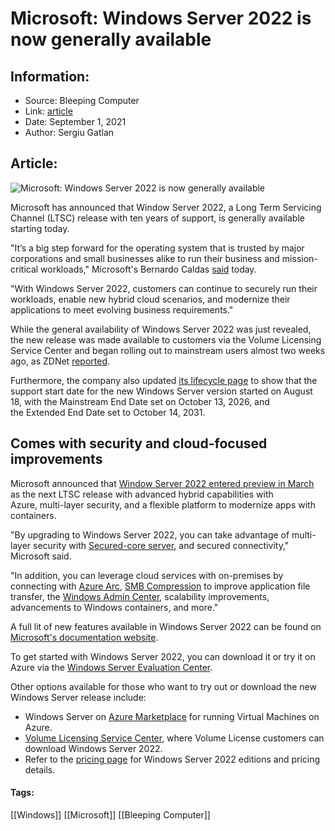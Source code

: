 # Microsoft: Windows Server 2022 is now generally available
### 

## Information:
+ Source: Bleeping Computer
+ Link: [article](https://www.bleepingcomputer.com/news/microsoft/microsoft-windows-server-2022-is-now-generally-available/)
+ Date: September 1, 2021
+ Author: Sergiu Gatlan


## Article:
![Microsoft: Windows Server 2022 is now generally available](https://www.bleepstatic.com/content/hl-images/2021/09/01/Windows-Server__2022.jpg)


Microsoft has announced that Window Server 2022, a Long Term Servicing Channel (LTSC) release with ten years of support, is generally available starting today.


"It’s a big step forward for the operating system that is trusted by major corporations and small businesses alike to run their business and mission-critical workloads," Microsoft's Bernardo Caldas [said](https://cloudblogs.microsoft.com/windowsserver/2021/09/01/windows-server-2022-now-generally-available-delivers-innovation-in-security-hybrid-and-containers/) today.


"With Windows Server 2022, customers can continue to securely run their workloads, enable new hybrid cloud scenarios, and modernize their applications to meet evolving business requirements."


While the general availability of Windows Server 2022 was just revealed, the new release was made available to customers via the Volume Licensing Service Center and began rolling out to mainstream users almost two weeks ago, as ZDNet [reported](https://www.zdnet.com/article/microsofts-windows-server-2022-is-rolling-out-to-mainstream-users/).


Furthermore, the company also updated [its lifecycle page](https://docs.microsoft.com/en-us/lifecycle/products/windows-server-2022) to show that the support start date for the new Windows Server version started on August 18, with the Mainstream End Date set on October 13, 2026, and the Extended End Date set to October 14, 2031.


Comes with security and cloud-focused improvements
--------------------------------------------------


Microsoft announced that [Window Server 2022 entered preview in March](https://cloudblogs.microsoft.com/windowsserver/2021/03/02/announcing-windows-server-2022-now-in-preview/) as the next LTSC release with advanced hybrid capabilities with Azure, multi-layer security, and a flexible platform to modernize apps with containers.


"By upgrading to Windows Server 2022, you can take advantage of multi-layer security with [Secured-core server](https://www.microsoft.com/security/blog/2021/03/02/microsoft-brings-advanced-hardware-security-to-server-and-edge-with-secured-core/), and secured connectivity," Microsoft said.


"In addition, you can leverage cloud services with on-premises by connecting with [Azure Arc](https://azure.microsoft.com/services/azure-arc/), [SMB Compression](https://docs.microsoft.com/en-us/windows-server/storage/file-server/smb-compression) to improve application file transfer, the [Windows Admin Center](https://www.microsoft.com/windows-server/windows-admin-center?rtc=1), scalability improvements, advancements to Windows containers, and more."


A full lit of new features available in Windows Server 2022 can be found on [Microsoft's documentation website](https://docs.microsoft.com/en-us/windows-server/get-started/whats-new-in-windows-server-2022).


To get started with Windows Server 2022, you can download it or try it on Azure via the [Windows Server Evaluation Center](https://www.microsoft.com/evalcenter/evaluate-windows-server-2022).


Other options available for those who want to try out or download the new Windows Server release include:


* Windows Server on [Azure Marketplace](https://azuremarketplace.microsoft.com/en-us/marketplace/apps/microsoftwindowsserver.windowsserver?tab=Overview) for running Virtual Machines on Azure.
* [Volume Licensing Service Center](https://www.microsoft.com/Licensing/servicecenter/default.aspx), where Volume License customers can download Windows Server 2022.
* Refer to the [pricing page](https://www.microsoft.com/en-us/cloud-platform/windows-server-pricing) for Windows Server 2022 editions and pricing details.




#### Tags:
[[Windows]] [[Microsoft]] [[Bleeping Computer]]
